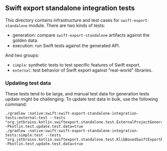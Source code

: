 ## Swift export standalone integration tests

This directory contains infrastructure and test cases for `swift-export-standalone` module. There are two kinds of tests:
* generation: compare `swift-export-standalone` artifacts against the golden data. 
* execution: run Swift tests against the generated API. 

And two groups:
* `simple`: synthetic tests to test specific features of Swift export.
* `external`: test behavior of Swift export against "real-world" libraries.

### Updating test data

These tests tend to be large, and manual test data for generation tests update might be challenging. 
To update test data in bulk, use the following command:
```
./gradlew :native:swift:swift-export-standalone-integration-tests:external:test --tests "org.jetbrains.kotlin.swiftexport.standalone.test.ExternalProjectGenerationTests" -Pkotlin.test.update.test.data=true
./gradlew :native:swift:swift-export-standalone-integration-tests:simple:test --tests "org.jetbrains.kotlin.swiftexport.standalone.test.KlibBasedSwiftExportRunnerTest" -Pkotlin.test.update.test.data=true
```